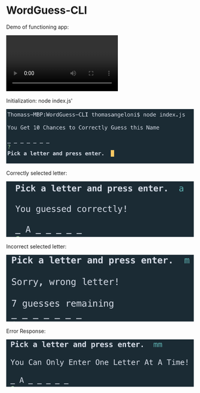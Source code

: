 # WordGuess-CLI

Demo of functioning app:

![](https://github.com/TJANGEL/WordGuess-CLI/blob/master/assets/WordGuess-cli-demo.mov)

Initialization: node index.js'

![initialize](https://github.com/TJANGEL/WordGuess-CLI/blob/master/assets/images/initialize.png)

Correctly selected letter:

![correct](https://github.com/TJANGEL/WordGuess-CLI/blob/master/assets/images/correct.png)

Incorrect selected letter:

![incorrect](https://github.com/TJANGEL/WordGuess-CLI/blob/master/assets/images/wrongletter.png)

Error Response:

![error response](https://github.com/TJANGEL/WordGuess-CLI/blob/master/assets/images/error-code.png)

